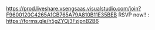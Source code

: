 https://prod.liveshare.vsengsaas.visualstudio.com/join?F9600120C4265A1CB765A79A810B11E35BEB
RSVP now!! : https://forms.gle/h5gZYQj3FzjpnB2B6
